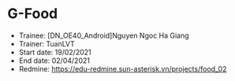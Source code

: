 # G-Food

- Trainee: [DN_OE40_Android]Nguyen Ngoc Ha Giang
- Trainer: TuanLVT
- Start date: 19/02/2021
- End date: 02/04/2021
- Redmine: https://edu-redmine.sun-asterisk.vn/projects/food_02
